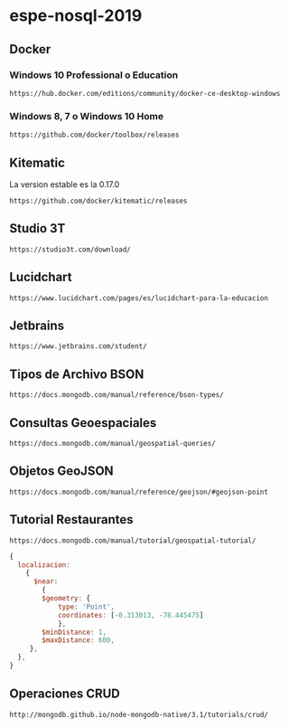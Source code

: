 # espe-nosql-2019

## Docker 

### Windows 10 Professional o Education

```
https://hub.docker.com/editions/community/docker-ce-desktop-windows
```

### Windows 8, 7 o Windows 10 Home

```
https://github.com/docker/toolbox/releases
```


## Kitematic

La version estable es la 0.17.0
```
https://github.com/docker/kitematic/releases
```

## Studio 3T

```
https://studio3t.com/download/
```

## Lucidchart

```
https://www.lucidchart.com/pages/es/lucidchart-para-la-educacion
```

## Jetbrains

```
https://www.jetbrains.com/student/
```

## Tipos de Archivo BSON

```
https://docs.mongodb.com/manual/reference/bson-types/
```

## Consultas Geoespaciales

```
https://docs.mongodb.com/manual/geospatial-queries/
```

## Objetos GeoJSON

```
https://docs.mongodb.com/manual/reference/geojson/#geojson-point
```

## Tutorial Restaurantes

```
https://docs.mongodb.com/manual/tutorial/geospatial-tutorial/
```

```javascript
{
  localizacion:
  	{
  	  $near:
  	  	{
  	  	$geometry: {
  	  	    type: 'Point', 
  	  	    coordinates: [-0.313013, -78.445475]
  	  	    },
		$minDistance: 1,
        $maxDistance: 600,
     },
  },
}
```

## Operaciones CRUD
```
http://mongodb.github.io/node-mongodb-native/3.1/tutorials/crud/
```



